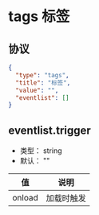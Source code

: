# tags 标签


## 协议

```json
{
  "type": "tags",
  "title": "标签",
  "value": "",
  "eventlist": []
}
```

## eventlist.trigger
+ 类型： string
+ 默认： ""

| 值 | 说明 |
| ---- | ---- |
| onload | 加载时触发 |
